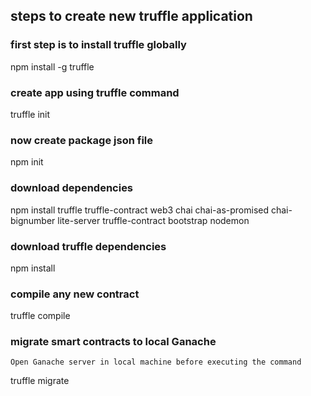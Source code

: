 ## steps to create new truffle application

### first step is to install truffle globally

npm install -g truffle

### create app using truffle command

truffle init

### now create package json file

npm init

### download dependencies

npm install truffle truffle-contract web3 chai chai-as-promised chai-bignumber lite-server truffle-contract bootstrap nodemon

### download truffle dependencies

npm install

### compile any new contract

truffle compile

### migrate smart contracts to local Ganache

`
Open Ganache server in local machine before executing the command
`

truffle migrate
